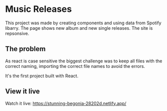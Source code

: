 # Music Releases
This project was made by creating components and using data from Spotify libarry.
The page shows new album and new single releases. The site is repsonsive. 

## The problem

As react is case sensitive the biggest challenge was to keep all files with the correct naming, importing the correct file names to avoid the errors. 

It's the first project built with React. 

## View it live

Watch it live: https://stunning-begonia-28202d.netlify.app/
